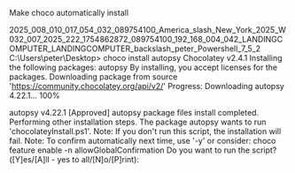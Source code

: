 Make choco automatically install

2025_008_010_017_054_032_089754100_America_slash_New_York_2025_W032_007_2025_222_1754862872_089754100_192_168_004_042_LANDINGCOMPUTER_LANDINGCOMPUTER_backslash_peter_Powershell_7_5_2
C:\Users\peter\Desktop> choco install autopsy
Chocolatey v2.4.1
Installing the following packages:
autopsy
By installing, you accept licenses for the packages.
Downloading package from source 'https://community.chocolatey.org/api/v2/'
Progress: Downloading autopsy 4.22.1... 100%

autopsy v4.22.1 [Approved]
autopsy package files install completed. Performing other installation steps.
The package autopsy wants to run 'chocolateyInstall.ps1'.
Note: If you don't run this script, the installation will fail.
Note: To confirm automatically next time, use '-y' or consider:
choco feature enable -n allowGlobalConfirmation
Do you want to run the script?([Y]es/[A]ll - yes to all/[N]o/[P]rint):